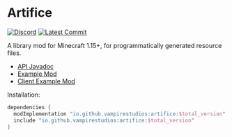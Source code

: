 # Artifice
[![Discord](https://img.shields.io/discord/901129108275216392?color=yellow&label=Discord)](https://discord.gg/63hmSTxyDA)
[![Latest Commit](https://img.shields.io/github/last-commit/vampire-studios/artifice/1.18)](https://github.com/vampire-studios/artifice/commits/1.18)

A library mod for Minecraft 1.15+, for programmatically generated resource files.

- [API Javadoc](https://htmlpreview.github.io/?https://github.com/vampire-studios/artifice/blob/1.18/doc/index.html)
- [Example Mod](https://github.com/vampire-studios/artifice/blob/1.18/src/testmod/java/com/swordglowsblue/artifice/test/ArtificeTestMod.java)
- [Client Example Mod](https://github.com/vampire-studios/artifice/blob/1.18/src/testmod/java/com/swordglowsblue/artifice/test/ArtificeTestClientMod.java)

Installation:

```gradle
dependencies {
  modImplementation "io.github.vampirestudios:artifice:$total_version"
  include "io.github.vampirestudios:artifice:$total_version"
}
```
